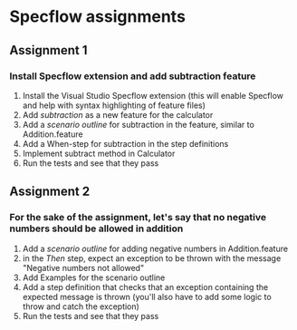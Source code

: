 # Specflow assignments

## Assignment 1

### Install Specflow extension and add subtraction feature

1. Install the Visual Studio Specflow extension (this will enable Specflow and help with syntax highlighting of feature files)
1. Add _subtraction_ as a new feature for the calculator
1. Add a _scenario outline_ for subtraction in the feature, similar to Addition.feature
1. Add a When-step for subtraction in the step definitions
1. Implement subtract method in Calculator
1. Run the tests and see that they pass

## Assignment 2

### For the sake of the assignment, let's say that no negative numbers should be allowed in addition

1. Add a _scenario outline_ for adding negative numbers in Addition.feature
1. in the *Then* step, expect an exception to be thrown with the message "Negative numbers not allowed"
1. Add Examples for the scenario outline
1. Add a step definition that checks that an exception containing the expected message is thrown (you'll also have to add some logic to throw and catch the exception)
1. Run the tests and see that they pass
